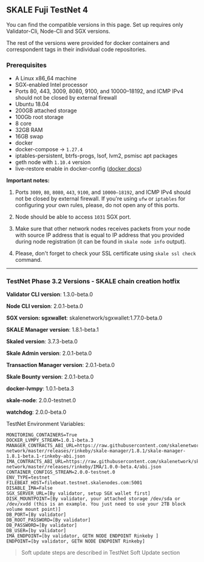 ## SKALE Fuji TestNet 4

You can find the compatible versions in this page. Set up requires only Validator-Cli, Node-Cli and SGX versions.

The rest of the versions were provided for docker containers and correspondent tags in their individual code repositories.

### **Prerequisites**

-   A Linux x86_64 machine
-   SGX-enabled Intel processor
-   Ports 80, 443, 3009, 8080, 9100, and 10000–18192, and ICMP IPv4 should not be closed by external firewall
-   Ubuntu 18.04
-   200GB attached storage
-   100Gb root storage
-   8 core
-   32GB RAM
-   16GB swap
-   docker
-   docker-compose -> `1.27.4`
-   iptables-persistent, btrfs-progs, lsof, lvm2, psmisc apt packages 
-   geth node with `1.10.4` version
-   live-restore enable in docker-config ([docker docs](https://docs.docker.com/config/containers/live-restore/))

**Important notes:**  

1.  Ports `3009`, `80`, `8080`, `443`, `9100`, and `10000–18192`, and ICMP IPv4 should not be closed by external firewall.
If you're using `ufw` or `iptables` for configuring your own rules, please, do not open any of this ports.

2. Node should be able to access `1031` SGX port.

3.  Make sure that other network nodes receives packets from your node with source IP address that is equal to IP address that you provided during node registration (it can be found in `skale node info` output).

4.  Please, don't forget to check your SSL certificate using `skale ssl check` command.


* * *

### TestNet Phase 3.2 Versions - SKALE chain creation hotfix

**Validator CLI version**: 1.3.0-beta.0

**Node CLI version**: 2.0.1-beta.0

**SGX version: sgxwallet**: skalenetwork/sgxwallet:1.77.0-beta.0

**SKALE Manager version**: 1.8.1-beta.1

**Skaled version**: 3.7.3-beta.0

**Skale Admin version**: 2.0.1-beta.0

**Transaction Manager version**: 2.0.1-beta.0

**Skale Bounty version**: 2.0.1-beta.0

**docker-lvmpy**: 1.0.1-beta.3

**skale-node**: 2.0.0-testnet.0

**watchdog**: 2.0.0-beta.0

TestNet Environment Variables: 

```shell
MONITORING_CONTAINERS=True
DOCKER_LVMPY_STREAM=1.0.1-beta.3
MANAGER_CONTRACTS_ABI_URL=https://raw.githubusercontent.com/skalenetwork/skale-network/master/releases/rinkeby/skale-manager/1.8.1/skale-manager-1.8.1-beta.1-rinkeby-abi.json
IMA_CONTRACTS_ABI_URL=https://raw.githubusercontent.com/skalenetwork/skale-network/master/releases/rinkeby/IMA/1.0.0-beta.4/abi.json
CONTAINER_CONFIGS_STREAM=2.0.0-testnet.0
ENV_TYPE=testnet
FILEBEAT_HOST=filebeat.testnet.skalenodes.com:5001
DISABLE_IMA=False
SGX_SERVER_URL=[By validator, setup SGX wallet first]
DISK_MOUNTPOINT=[By validator, your attached storage /dev/sda or /dev/xvdd (this is an example. You just need to use your 2TB block volume mount point)]
DB_PORT=[By validator]
DB_ROOT_PASSWORD=[By validator]
DB_PASSWORD=[By validator]
DB_USER=[by validator]
IMA_ENDPOINT=[by validator, GETH NODE ENDPOINT Rinkeby ]
ENDPOINT=[by validator, GETH NODE ENDPOINT Rinkeby]
```

> Soft update steps are described in TestNet Soft Update section
